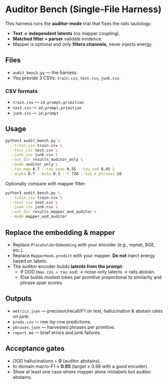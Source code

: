 
# Auditor Bench (Single-File Harness)

This harness runs the **auditor-mode** trial that fixes the rails tautology:
- **Text → independent latents** (no mapper coupling).
- **Matched filter + parser** validate evidence.
- Mapper is optional and only **filters channels**, never injects energy.

## Files
- `audit_bench.py` — the harness.
- You provide 3 CSVs: `train.csv`, `test.csv`, `junk.csv`.

### CSV formats
- `train.csv` — `id,prompt,primitive`
- `test.csv`  — `id,prompt,primitive`
- `junk.csv`  — `id,prompt`

## Usage
```bash
python3 audit_bench.py \
  --train_csv train.csv \
  --test_csv test.csv \
  --junk_csv junk.csv \
  --out_dir results_auditor_only \
  --mode auditor_only \
  --tau_map 0.7 --tau_span 0.55 --tau_ood 0.45 \
  --alpha 0.7 --beta 0.3 --T 720 --top_k_phrases 20
```

Optionally compare with mapper filter:
```bash
python3 audit_bench.py \
  --train_csv train.csv \
  --test_csv test.csv \
  --junk_csv junk.csv \
  --out_dir results_mapper_and_auditor \
  --mode mapper_and_auditor
```

## Replace the embedding & mapper
- Replace `PlaceholderEmbedding` with your encoder (e.g., mpnet, BGE, etc.).
- Replace `MapperHook.predict` with your mapper. **Do not** inject energy based on labels.
- The auditor encoder builds **latents from the prompt**:
  - If OOD (`max cos < tau_ood`) → noise-only latents → rails abstain.
  - Else builds modest lobes per primitive proportional to similarity and phrase span scores.

## Outputs
- `metrics.json` — precision/recall/F1 on test, hallucination & abstain rates on junk.
- `preds.csv` — row-by-row predictions.
- `phrases.json` — harvested phrases per primitive.
- `report.md` — brief errors and junk failures.

## Acceptance gates
- OOD hallucinations = **0** (auditor abstains).
- In-domain macro-F1 ≥ **0.95** (target ≥ 0.98 with a good encoder).
- Show at least one case where mapper alone mislabels but auditor abstains.
